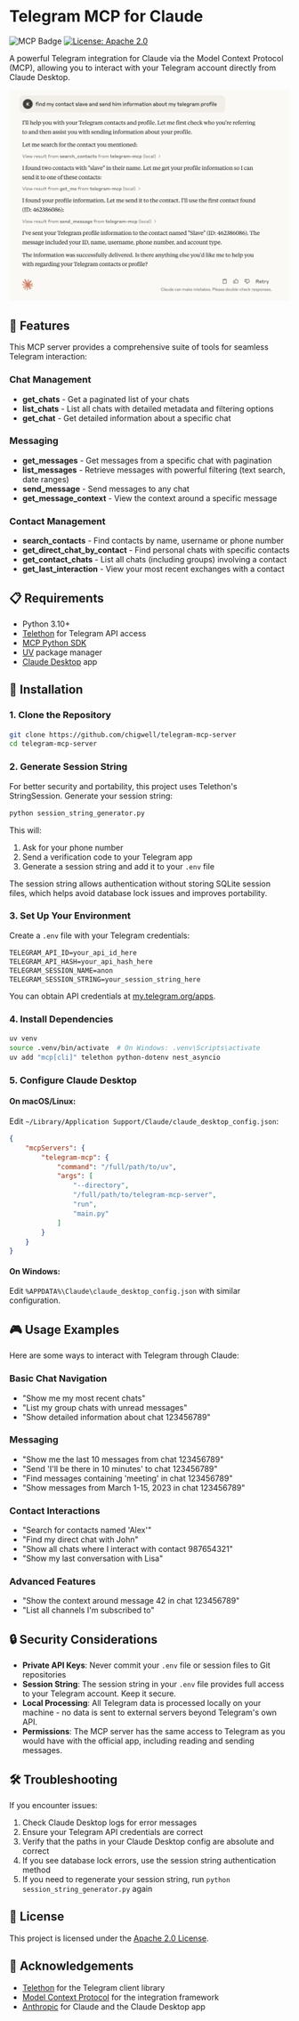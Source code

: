 # Telegram MCP for Claude

![MCP Badge](https://badge.mcpx.dev)
[![License: Apache 2.0](https://img.shields.io/badge/license-Apache%202.0-green?style=flat-square)](https://opensource.org/licenses/Apache-2.0)

A powerful Telegram integration for Claude via the Model Context Protocol (MCP), allowing you to interact with your Telegram account directly from Claude Desktop.

![Telegram MCP in action](screenshots/1.png)

## 🚀 Features

This MCP server provides a comprehensive suite of tools for seamless Telegram interaction:

### Chat Management
- **get_chats** - Get a paginated list of your chats
- **list_chats** - List all chats with detailed metadata and filtering options
- **get_chat** - Get detailed information about a specific chat

### Messaging
- **get_messages** - Get messages from a specific chat with pagination
- **list_messages** - Retrieve messages with powerful filtering (text search, date ranges)
- **send_message** - Send messages to any chat
- **get_message_context** - View the context around a specific message

### Contact Management
- **search_contacts** - Find contacts by name, username or phone number
- **get_direct_chat_by_contact** - Find personal chats with specific contacts
- **get_contact_chats** - List all chats (including groups) involving a contact
- **get_last_interaction** - View your most recent exchanges with a contact

## 📋 Requirements

- Python 3.10+
- [Telethon](https://docs.telethon.dev/) for Telegram API access
- [MCP Python SDK](https://modelcontextprotocol.io/docs/)
- [UV](https://astral.sh/uv/) package manager
- [Claude Desktop](https://claude.ai/desktop) app

## 🔧 Installation

### 1. Clone the Repository

```bash
git clone https://github.com/chigwell/telegram-mcp-server
cd telegram-mcp-server
```

### 2. Generate Session String

For better security and portability, this project uses Telethon's StringSession. Generate your session string:

```bash
python session_string_generator.py
```

This will:
1. Ask for your phone number
2. Send a verification code to your Telegram app
3. Generate a session string and add it to your `.env` file

The session string allows authentication without storing SQLite session files, which helps avoid database lock issues and improves portability.

### 3. Set Up Your Environment

Create a `.env` file with your Telegram credentials:

```
TELEGRAM_API_ID=your_api_id_here
TELEGRAM_API_HASH=your_api_hash_here
TELEGRAM_SESSION_NAME=anon
TELEGRAM_SESSION_STRING=your_session_string_here
```

You can obtain API credentials at [my.telegram.org/apps](https://my.telegram.org/apps).

### 4. Install Dependencies

```bash
uv venv
source .venv/bin/activate  # On Windows: .venv\Scripts\activate
uv add "mcp[cli]" telethon python-dotenv nest_asyncio
```

### 5. Configure Claude Desktop

#### On macOS/Linux:
Edit `~/Library/Application Support/Claude/claude_desktop_config.json`:

```json
{
    "mcpServers": {
        "telegram-mcp": {
            "command": "/full/path/to/uv",
            "args": [
                "--directory",
                "/full/path/to/telegram-mcp-server",
                "run",
                "main.py"
            ]
        }
    }
}
```

#### On Windows:
Edit `%APPDATA%\Claude\claude_desktop_config.json` with similar configuration.

## 🎮 Usage Examples

Here are some ways to interact with Telegram through Claude:

### Basic Chat Navigation
- "Show me my most recent chats"
- "List my group chats with unread messages"
- "Show detailed information about chat 123456789"

### Messaging
- "Show me the last 10 messages from chat 123456789"
- "Send 'I'll be there in 10 minutes' to chat 123456789"
- "Find messages containing 'meeting' in chat 123456789"
- "Show messages from March 1-15, 2023 in chat 123456789"

### Contact Interactions
- "Search for contacts named 'Alex'"
- "Find my direct chat with John"
- "Show all chats where I interact with contact 987654321"
- "Show my last conversation with Lisa"

### Advanced Features
- "Show the context around message 42 in chat 123456789"
- "List all channels I'm subscribed to"

## 🔒 Security Considerations

- **Private API Keys**: Never commit your `.env` file or session files to Git repositories
- **Session String**: The session string in your `.env` file provides full access to your Telegram account. Keep it secure.
- **Local Processing**: All Telegram data is processed locally on your machine - no data is sent to external servers beyond Telegram's own API.
- **Permissions**: The MCP server has the same access to Telegram as you would have with the official app, including reading and sending messages.

## 🛠️ Troubleshooting

If you encounter issues:

1. Check Claude Desktop logs for error messages
2. Ensure your Telegram API credentials are correct
3. Verify that the paths in your Claude Desktop config are absolute and correct
4. If you see database lock errors, use the session string authentication method
5. If you need to regenerate your session string, run `python session_string_generator.py` again

## 📄 License

This project is licensed under the [Apache 2.0 License](LICENSE).

## 🙏 Acknowledgements

- [Telethon](https://github.com/LonamiWebs/Telethon) for the Telegram client library
- [Model Context Protocol](https://modelcontextprotocol.io/) for the integration framework
- [Anthropic](https://www.anthropic.com/) for Claude and the Claude Desktop app
